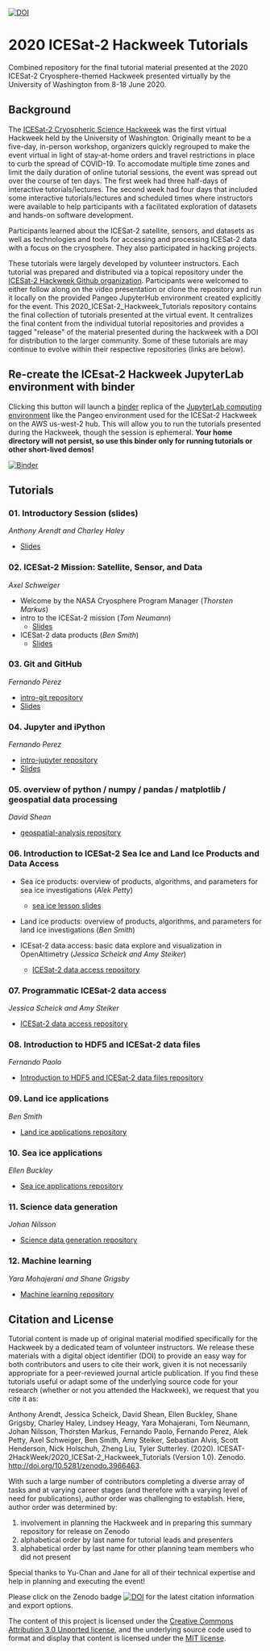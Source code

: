 [![DOI](https://zenodo.org/badge/DOI/10.5281/zenodo.3966463.svg)](https://doi.org/10.5281/zenodo.3966463)

# 2020 ICESat-2 Hackweek Tutorials
Combined repository for the final tutorial material presented at the 2020 ICESat-2 Cryosphere-themed Hackweek presented virtually by the University of Washington from 8-18 June 2020.


## Background
The [ICESat-2 Cryospheric Science Hackweek](https://icesat-2hackweek.github.io/learning-resources/) was the first virtual Hackweek held by the University of Washington. Originally meant to be a five-day, in-person workshop, organizers quickly regrouped to make the event virtual in light of stay-at-home orders and travel restrictions in place to curb the spread of COVID-19. To accomodate multiple time zones and limit the daily duration of online tutorial sessions, the event was spread out over the course of ten days. The first week had three half-days of interactive tutorials/lectures. The second week had four days that included some interactive tutorials/lectures and scheduled times where instructors were available to help participants with a facilitated exploration of datasets and hands-on software development.

Participants learned about the ICESat-2 satellite, sensors, and datasets as well as technologies and tools for accessing and processing ICESat-2 data with a focus on the cryosphere. They also participated in hacking projects.

These tutorials were largely developed by volunteer instructors. Each tutorial was prepared and distributed via a topical repository under the [ICESat-2 Hackweek Github organization](https://github.com/ICESAT-2HackWeek). Participants were welcomed to either follow along on the video presentation or clone the repository and run it locally on the provided Pangeo JupyterHub environment created explicitly for the event. This 2020_ICESat-2_Hackweek_Tutorials repository contains the final collection of tutorials presented at the virtual event. It centralizes the final content from the individual tutorial repositories and provides a tagged "release" of the material presented during the hackweek with a DOI for distribution to the larger community. Some of these tutorials are may continue to evolve within their respective repositories (links are below).


## Re-create the ICEsat-2 Hackweek JupyterLab environment with binder
Clicking this button will launch a [binder](https://mybinder.org/) replica of the [JupyterLab computing environment](https://github.com/ICESAT-2HackWeek/jupyterhub-2020) like the Pangeo environment used for the ICESat-2 Hackweek on the AWS us-west-2 hub. This will allow you to run the tutorials presented during the Hackweek, though the session is ephemeral. **Your home directory will not persist, so use this binder only for running tutorials or other short-lived demos!**

[![Binder](https://mybinder.org/badge_logo.svg)](https://mybinder.org/v2/gh/ICESAT-2HackWeek/2020_ICESat-2_Hackweek_Tutorials/binder?urlpath=git-pull?repo=https%3A%2F%2Fgithub.com%2FICESAT-2HackWeek%2F2020_ICESat-2_Hackweek_Tutorials%2Ftree%2Fbinder?urlpath=lab%3Fautodecode)


## Tutorials
### 01. Introductory Session (slides)
*Anthony Arendt and Charley Haley*

* [Slides](https://docs.google.com/presentation/d/1kNc6u4mz9qt5TI-DCosSL6jZ5M7q_k3godlBrOE891c/edit?usp=sharing)

### 02. ICESat-2 Mission: Satellite, Sensor, and Data
*Axel Schweiger*

* Welcome by the NASA Cryosphere Program Manager (*Thorsten Markus*)
* intro to the ICESat-2 mission (*Tom Neumann*)
    * [Slides](https://github.com/ICESAT-2HackWeek/intro_ICESat2/blob/master/HackWeekIntroNeumann2020.pptx)
* ICESat-2 data products (*Ben Smith*)
    * [Slides](https://github.com/ICESAT-2HackWeek/intro_ICESat2/blob/master/ICESat-2_data_products_Hackweek2020.pptx)

### 03. Git and GitHub
*Fernando Perez*

* [intro-git repository](https://github.com/ICESAT-2HackWeek/intro-git)
* [Slides](https://docs.google.com/presentation/d/1pOWte7V5UbnVBvRktvLbLTRluDwrGbXtIdAZhzAd1AE/edit?usp=sharing)

### 04. Jupyter and iPython
*Fernando Perez*

* [intro-jupyter repository](https://github.com/ICESAT-2HackWeek/intro-jupyter)
* [Slides](https://docs.google.com/presentation/d/1TfY7rnCuGQDrlvsf2-P9lNADT2vwiJsdb7vmgZ3SDmA/edit?usp=sharing)


### 05. overview of python / numpy / pandas / matplotlib / geospatial data processing
*David Shean*

* [geospatial-analysis repository](https://github.com/ICESAT-2HackWeek/geospatial-analysis)

### 06. Introduction to ICESat-2 Sea Ice and Land Ice Products and Data Access

* Sea ice products: overview of products, algorithms, and parameters for sea ice investigations (*Alek Petty*)

    * [sea ice lesson slides](https://drive.google.com/file/d/1e3VFvBRBHcY5_gjEyWVjA-l7tL2K4HfQ/view?usp=sharing)

* Land ice products: overview of products, algorithms, and parameters for land ice investigations (*Ben Smith*)

* ICEsat-2 data access: basic data explore and visualization in OpenAltimetry (*Jessica Scheick and Amy Steiker*)

    * [ICESat-2 data access repository](https://github.com/ICESAT-2HackWeek/data-access)

### 07. Programmatic ICESat-2 data access
*Jessica Scheick and Amy Steiker*

* [ICESat-2 data access repository](https://github.com/ICESAT-2HackWeek/data-access)
 
### 08. Introduction to HDF5 and ICESat-2 data files
*Fernando Paolo*

* [Introduction to HDF5 and ICESat-2 data files repository](https://github.com/ICESAT-2HackWeek/intro-hdf5)

### 09. Land ice applications
*Ben Smith*

* [Land ice applications repository](https://github.com/ICESAT-2HackWeek/Land_Ice_Applications)

### 10. Sea ice applications
*Ellen Buckley*
 
* [Sea ice applications repository](https://github.com/ICESAT-2HackWeek/sea-ice-tutorials)
 
 ### 11. Science data generation
 *Johan Nilsson*
 
* [Science data generation repository](https://github.com/ICESAT-2HackWeek/ScienceDataGeneration)

### 12. Machine learning
*Yara Mohajerani and Shane Grigsby*
 
* [Machine learning repository](https://github.com/ICESAT-2HackWeek/Machine-Learning)


## Citation and License
Tutorial content is made up of original material modified specifically for the Hackweek by a dedicated team of volunteer instructors. We release these materials with a digital object identifier (DOI) to provide an easy way for both contributors and users to cite their work, given it is not necessarily appropriate for a peer-reviewed journal article publication. If you find these tutorials useful or adapt some of the underlying source code for your research (whether or not you attended the Hackweek), we request that you cite it as:

Anthony Arendt, Jessica Scheick, David Shean, Ellen Buckley, Shane Grigsby, Charley Haley, Lindsey Heagy, Yara Mohajerani, Tom Neumann, Johan Nilsson, Thorsten Markus, Fernando Paolo, Fernando Perez, Alek Petty, Axel Schweiger, Ben Smith, Amy Steiker, Sebastian Alvis, Scott Henderson, Nick Holschuh, Zheng Liu, Tyler Sutterley. (2020). ICESAT-2HackWeek/2020_ICESat-2_Hackweek_Tutorials (Version 1.0). Zenodo. http://doi.org/10.5281/zenodo.3966463.

With such a large number of contributors completing a diverse array of tasks and at varying career stages (and therefore with a varying level of need for publications), author order was challenging to establish. Here, author order was determined by:
1. involvement in planning the Hackweek and in preparing this summary repository for release on Zenodo
2. alphabetical order by last name for tutorial leads and presenters
3. alphabetical order by last name for other planning team members who did not present

Special thanks to Yu-Chan and Jane for all of their technical expertise and help in planning and executing the event!

Please click on the Zenodo badge [![DOI](https://zenodo.org/badge/DOI/10.5281/zenodo.3966463.svg)](https://doi.org/10.5281/zenodo.3966463) for the latest citation information and export options.


The content of this project is licensed under the [Creative Commons Attribution 3.0 Unported license](https://creativecommons.org/licenses/by/3.0/), and the underlying source code used to format and display that content is licensed under the [MIT license](LICENSE.md).
